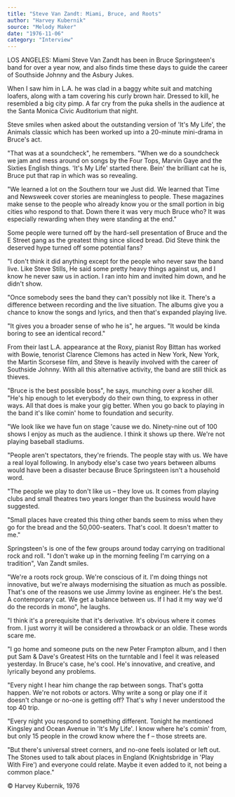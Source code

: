 ```yaml
---
title: "Steve Van Zandt: Miami, Bruce, and Roots"
author: "Harvey Kubernik"
source: "Melody Maker"
date: "1976-11-06"
category: "Interview"
---
```


LOS ANGELES: Miami Steve Van Zandt has been in Bruce Springsteen's band for over a year now, and also finds time these days to guide the career of Southside Johnny and the Asbury Jukes.

When I saw him in L.A. he was clad in a baggy white suit and matching loafers, along with a tam covering his curly brown hair. Dressed to kill, he resembled a big city pimp. A far cry from the puka shells in the audience at the Santa Monica Civic Auditorium that night.

Steve smiles when asked about the outstanding version of 'It's My Life', the Animals classic which has been worked up into a 20-minute mini-drama in Bruce's act.

"That was at a soundcheck", he remembers. "When we do a soundcheck we jam and mess around on songs by the Four Tops, Marvin Gaye and the Sixties English things. 'It's My Life' started there. Bein' the brilliant cat he is, Bruce put that rap in which was so revealing.

"We learned a lot on the Southern tour we Just did. We learned that Time and Newsweek cover stories are meaningless to people. These magazines make sense to the people who already know you or the small portion in big cities who respond to that. Down there it was very much Bruce who? It was especially rewarding when they were standing at the end."

Some people were turned off by the hard-sell presentation of Bruce and the E Street gang as the greatest thing since sliced bread. Did Steve think the deserved hype turned off some potential fans?

"I don't think it did anything except for the people who never saw the band live. Like Steve Stills, He said some pretty heavy things against us, and I know he never saw us in action. I ran into him and invited him down, and he didn't show.

"Once somebody sees the band they can't possibly not like it. There's a difference between recording and the live situation. The albums give you a chance to know the songs and lyrics, and then that's expanded playing live.

"It gives you a broader sense of who he is", he argues. "It would be kinda boring to see an identical record."

From their last L.A. appearance at the Roxy, pianist Roy Bittan has worked with Bowie, tenorist Clarence Clemons has acted in New York, New York, the Martin Scorsese film, and Steve is heavily involved with the career of Southside Johnny. With all this alternative activity, the band are still thick as thieves.

"Bruce is the best possible boss", he says, munching over a kosher dill. "He's hip enough to let everybody do their own thing, to express in other ways. All that does is make your gig better. When you go back to playing in the band it's like comin' home to foundation and security.

"We look like we have fun on stage 'cause we do. Ninety-nine out of 100 shows I enjoy as much as the audience. I think it shows up there. We're not playing baseball stadiums.

"People aren't spectators, they're friends. The people stay with us. We have a real loyal following. In anybody else's case two years between albums would have been a disaster because Bruce Springsteen isn't a household word.

"The people we play to don't like us – they love us. It comes from playing clubs and small theatres two years longer than the business would have suggested.

"Small places have created this thing other bands seem to miss when they go for the bread and the 50,000-seaters. That's cool. It doesn't matter to me."

Springsteen's is one of the few groups around today carrying on traditional rock and roll. "I don't wake up in the morning feeling I'm carrying on a tradition", Van Zandt smiles.

"We're a roots rock group. We're conscious of it. I'm doing things not innovative, but we're always modernising the situation as much as possible. That's one of the reasons we use Jimmy Iovine as engineer. He's the best. A contemporary cat. We get a balance between us. If I had it my way we'd do the records in mono", he laughs.

"I think it's a prerequisite that it's derivative. It's obvious where it comes from. I just worry it will be considered a throwback or an oldie. These words scare me.

"I go home and someone puts on the new Peter Frampton album, and I then put Sam & Dave's Greatest Hits on the turntable and I feel it was released yesterday. In Bruce's case, he's cool. He's innovative, and creative, and lyrically beyond any problems.

"Every night I hear him change the rap between songs. That's gotta happen. We're not robots or actors. Why write a song or play one if it doesn't change or no-one is getting off? That's why I never understood the top 40 trip.

"Every night you respond to something different. Tonight he mentioned Kingsley and Ocean Avenue in 'It's My Life'. I know where he's comin' from, but only 15 people in the crowd know where the f – those streets are.

"But there's universal street corners, and no-one feels isolated or left out. The Stones used to talk about places in England (Knightsbridge in 'Play With Fire') and everyone could relate. Maybe it even added to it, not being a common place."

© Harvey Kubernik, 1976
